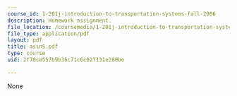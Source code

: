 ```yaml
---
course_id: 1-201j-introduction-to-transportation-systems-fall-2006
description: Homework assignment.
file_location: /coursemedia/1-201j-introduction-to-transportation-systems-fall-2006/2f70ce557b9b36c71c6c027131e280be_assn5.pdf
file_type: application/pdf
layout: pdf
title: assn5.pdf
type: course
uid: 2f70ce557b9b36c71c6c027131e280be

---
```

None